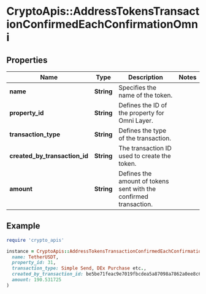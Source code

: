 # CryptoApis::AddressTokensTransactionConfirmedEachConfirmationOmni

## Properties

| Name | Type | Description | Notes |
| ---- | ---- | ----------- | ----- |
| **name** | **String** | Specifies the name of the token. |  |
| **property_id** | **String** | Defines the ID of the property for Omni Layer. |  |
| **transaction_type** | **String** | Defines the type of the transaction. |  |
| **created_by_transaction_id** | **String** | The transaction ID used to create the token. |  |
| **amount** | **String** | Defines the amount of tokens sent with the confirmed transaction. |  |

## Example

```ruby
require 'crypto_apis'

instance = CryptoApis::AddressTokensTransactionConfirmedEachConfirmationOmni.new(
  name: TetherUSDT,
  property_id: 31,
  transaction_type: Simple Send, DEx Purchase etc.,
  created_by_transaction_id: be5be71feac9e7019fbcdea5a87098a7862a0ee8c60bd5809b4d3b0cda940ddc,
  amount: 190.531725
)
```

